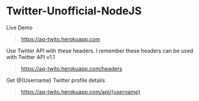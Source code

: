 # Twitter-Unofficial-NodeJS

Live Demo
> https://aq-twito.herokuapp.com

Use Twitter API with these headers.
I remember these headers can be used with Twitter API v1.1
> https://aq-twito.herokuapp.com/headers

Get @{Username} Twitter profile details
> https://aq-twito.herokuapp.com/api/{username}

